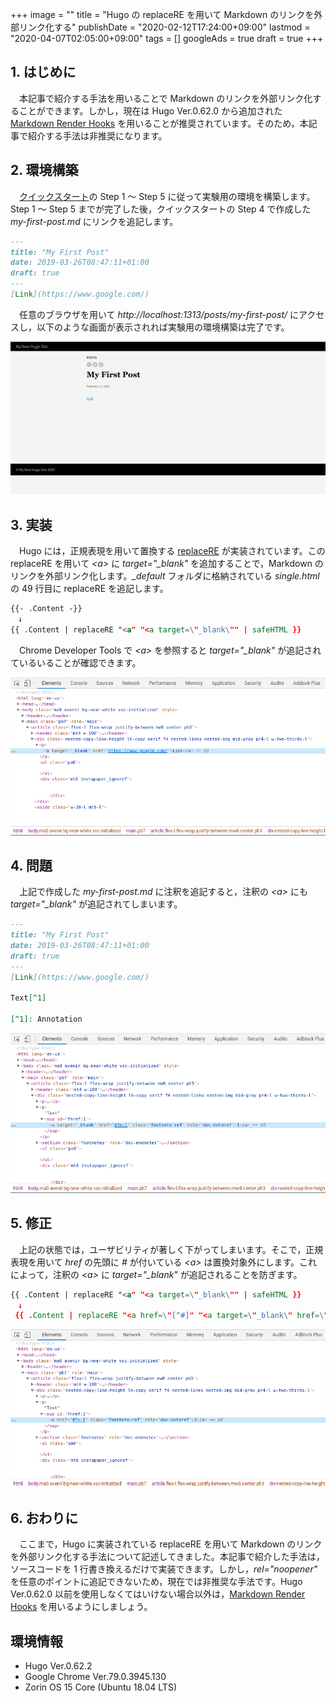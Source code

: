 +++
image = ""
title = "Hugo の replaceRE を用いて Markdown のリンクを外部リンク化する"
publishDate = "2020-02-12T17:24:00+09:00"
lastmod = "2020-04-07T02:05:00+09:00"
tags = []
googleAds = true
draft = true
+++

## 1. はじめに

　本記事で紹介する手法を用いることで Markdown のリンクを外部リンク化することができます。しかし，現在は Hugo Ver.0.62.0 から追加された [Markdown Render Hooks](https://gohugo.io/getting-started/configuration-markup#markdown-render-hooks) を用いることが推奨されています。そのため，本記事で紹介する手法は非推奨になります。

## 2. 環境構築

　[クイックスタート](https://gohugo.io/getting-started/quick-start/)の Step 1 〜 Step 5 に従って実験用の環境を構築します。Step 1 〜 Step 5 までが完了した後，クイックスタートの Step 4 で作成した *my-first-post.md* にリンクを追記します。

```md
---
title: "My First Post"
date: 2019-03-26T08:47:11+01:00
draft: true
---
[Link](https://www.google.com/)
```

　任意のブラウザを用いて *http://localhost:1313/posts/my-first-post/* にアクセスし，以下のような画面が表示されれば実験用の環境構築は完了です。

![](1421c26ef109dd81da48f9491049e5f6.png)

## 3. 実装

　Hugo には，正規表現を用いて置換する [replaceRE](https://gohugo.io/functions/replacere/) が実装されています。この replaceRE を用いて *\<a\>* に *target="_blank"* を追加することで，Markdown のリンクを外部リンク化します。*_default* フォルダに格納されている *single.html* の 49 行目に replaceRE を追記します。

```HTML
{{- .Content -}}
　↓
{{ .Content | replaceRE "<a" "<a target=\"_blank\"" | safeHTML }}
```

　Chrome Developer Tools で *\<a\>* を参照すると *target="_blank"* が追記されているいることが確認できます。

![](c85a31e05e3faa237ad4c996dcd4f623.png)

## 4. 問題

　上記で作成した *my-first-post.md* に注釈を追記すると，注釈の *\<a\>* にも *target="_blank"* が追記されてしまいます。

```md
---
title: "My First Post"
date: 2019-03-26T08:47:11+01:00
draft: true
---
[Link](https://www.google.com/)

Text[^1]

[^1]: Annotation
```

![](6dfc5000d43fbfbdf94d2e3c22f5baa9.png)

## 5. 修正

　上記の状態では，ユーザビリティが著しく下がってしまいます。そこで，正規表現を用いて *href* の先頭に *#* が付いている *\<a\>* は置換対象外にします。これによって，注釈の *\<a\>* に *target="_blank"* が追記されることを防ぎます。

```HTML
{{ .Content | replaceRE "<a" "<a target=\"_blank\"" | safeHTML }}
　↓
 {{ .Content | replaceRE "<a href=\"[^#]" "<a target=\"_blank\" href=\"h" | safeHTML }}
```

![](369efabcc17499c47446980b4cb5754d.png)

## 6. おわりに

　ここまで，Hugo に実装されている replaceRE を用いて Markdown のリンクを外部リンク化する手法について記述してきました。本記事で紹介した手法は，ソースコードを 1 行書き換えるだけで実装できます。しかし，*rel="noopener"* を任意のポイントに追記できないため，現在では非推奨な手法です。Hugo Ver.0.62.0 以前を使用しなくてはいけない場合以外は，[Markdown Render Hooks](https://gohugo.io/getting-started/configuration-markup#markdown-render-hooks) を用いるようにしましょう。

## 環境情報

* Hugo Ver.0.62.2
* Google Chrome Ver.79.0.3945.130
* Zorin OS 15 Core (Ubuntu 18.04 LTS)
